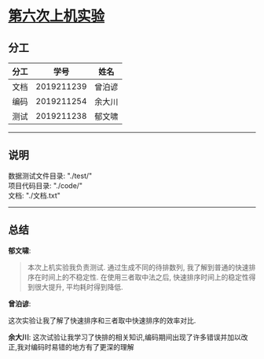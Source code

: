 # [第六次上机实验](https://github.com/Autumnal-Joy/assignments-on-computer/tree/assignment6)

## 分工

| 分工 |    学号    |  姓名  |
| :--: | :--------: | :----: |
| 文档 | 2019211239 | 曾泊谚 |
| 编码 | 2019211254 | 余大川 |
| 测试 | 2019211238 | 郁文啸 |

<hr>

## 说明

数据测试文件目录: "./test/"<br>
项目代码目录: "./code/"<br>
文档: "./文档.txt"<br>

<hr>

## 总结

**郁文啸**:

> 本次上机实验我负责测试. 通过生成不同的待排数列, 我了解到普通的快速排序在时间上的不稳定性. 在使用三者取中法之后, 快速排序时间上的稳定性得到很大提升, 平均耗时得到降低.

**曾泊谚**:

这次实验让我了解了快速排序和三者取中快速排序的效率对比.

**余大川**:
这次试验让我学习了快排的相关知识,编码期间出现了许多错误并加以改正,我对编码时易错的地方有了更深的理解
